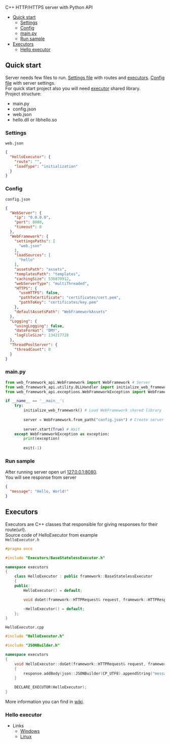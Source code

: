 C++ HTTP/HTTPS server with Python API

* [Quick start](#quick-start)
  * [Settings](#settings)
  * [Config](#config)
  * [main.py](#mainpy)
  * [Run sample](#run-sample)
* [Executors](#executors)
  * [Hello executor](#hello-executor)

## Quick start
Server needs few files to run. [Settings file](#settings) with routes and [executors](#executors). [Config file](#config) with server settings.  
For quick start project also you will need [executor](#hello-executor) shared library.  
Project structure:
* main.py
* config.json
* web.json
* hello.dll or libhello.so

### Settings
```web.json```
```json
{
  "HelloExecutor": {
    "route": "",
    "loadType": "initialization"
  }
}
```


### Config
```config.json```
```json
{
  "WebServer": {
    "ip": "0.0.0.0",
    "port": 8080,
    "timeout": 0
  },
  "WebFramework": {
    "settingsPaths": [
      "web.json"
    ],
    "loadSources": [
      "hello"
    ],
    "assetsPath": "assets",
    "templatesPath": "templates",
    "cachingSize": 536870912,
    "webServerType": "multiThreaded",
    "HTTPS": {
      "useHTTPS": false,
      "pathToCertificate": "certificates/cert.pem",
      "pathToKey": "certificates/key.pem"
    },
    "defaultAssetsPath": "WebFrameworkAssets"
  },
  "Logging": {
    "usingLogging": false,
    "dateFormat": "DMY",
    "logFileSize": 134217728
  },
  "ThreadPoolServer": {
    "threadCount": 0
  }
}
```


### main.py
```python
from web_framework_api.WebFramework import WebFramework # Server
from web_framework_api.utility.DLLHandler import initialize_web_framework # WebFramework initialization 
from web_framework_api.exceptions.WebFrameworkException import WebFrameworkException # Exception

if __name__ == '__main__':
    try:
        initialize_web_framework() # Load WebFramework shared library
        
        server = WebFramework.from_path("config.json") # Create server
        
        server.start(True) # Wait
    except WebFrameworkException as exception:
        print(exception)
        
        exit(-1)

```


### Run sample
After running server open url [127.0.0.1:8080](http://127.0.0.1:8080).  
You will see response from server
```json
{
  "message": "Hello, World!"
}
```

## Executors
Executors are C++ classes that responsible for giving responses for their route(url).  
Source code of HelloExecutor from example  
```HelloExecutor.h```
```cpp
#pragma once

#include "Executors/BaseStatelessExecutor.h"

namespace executors
{
	class HelloExecutor : public framework::BaseStatelessExecutor
	{
	public:
		HelloExecutor() = default;

		void doGet(framework::HTTPRequest& request, framework::HTTPResponse& response) override;

		~HelloExecutor() = default;
	};
}
```
```HelloExecutor.cpp```
```cpp
#include "HelloExecutor.h"

#include "JSONBuilder.h"

namespace executors
{
	void HelloExecutor::doGet(framework::HTTPRequest& request, framework::HTTPResponse& response)
	{
		response.addBody(json::JSONBuilder(CP_UTF8).appendString("message", "Hello, World!"));
	}

	DECLARE_EXECUTOR(HelloExecutor);
}
```
More information you can find in [wiki](https://github.com/LazyPanda07/WebFramework/wiki/Executors).

### Hello executor
* Links
  * [Windows](https://github.com/LazyPanda07/WebFramework/releases/download/Assets/windows.zip)
  * [Linux](https://github.com/LazyPanda07/WebFramework/releases/download/Assets/linux.zip)

